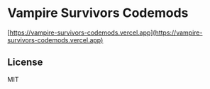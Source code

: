 # Vampire Survivors Codemods

[https://vampire-survivors-codemods.vercel.app](https://vampire-survivors-codemods.vercel.app)

## License

MIT
